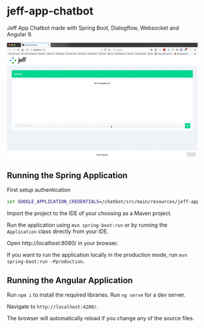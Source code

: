 # jeff-app-chatbot
Jeff App Chatbot made with Spring Boot, Dialogflow, Websocket and Angular 9.

![](chatbot.gif)

## Running the Spring Application

First setup authentication

```cmd
set GOOGLE_APPLICATION_CREDENTIALS=/chatbot/src/main/resources/jeff-app-chatbot-htsnrj-49c34902154e.json
```

Import the project to the IDE of your choosing as a Maven project.

Run the application using `mvn spring-boot:run` or by running the `Application` class directly from your IDE.

Open http://localhost:8080/ in your browser.

If you want to run the application locally in the production mode, run `mvn spring-boot:run -Pproduction`.

## Running the Angular Application

Run `npm i` to install the required libraries.
Run `ng serve` for a dev server.

Navigate to `http://localhost:4200/`.

The browser will automatically reload if you change any of the source files.
